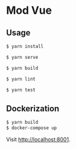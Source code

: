 # Mod Vue

## Usage

```sh
$ yarn install
```

```sh
$ yarn serve
```

```sh
$ yarn build
```

```sh
$ yarn lint
```

```sh
$ yarn test
```

## Dockerization

```sh
$ yarn build
$ docker-compose up
```

Visit [http://localhost:8001](http://localhost:8001).
